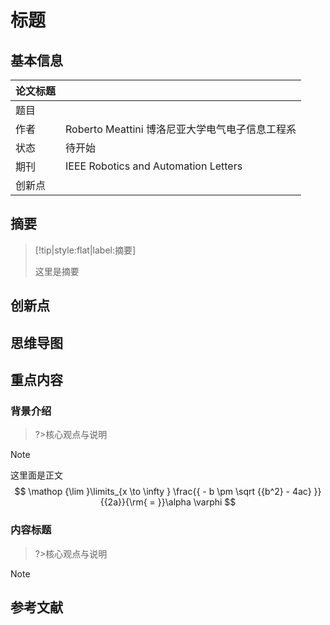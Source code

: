 # 标题

## 基本信息

| 论文标题 |                                                 |
| -------- | ----------------------------------------------- |
| 题目     |                                                 |
| 作者     | Roberto Meattini 博洛尼亚大学电气电子信息工程系 |
| 状态     | 待开始                                          |
| 期刊     | IEEE Robotics and Automation Letters            |
| 创新点   |                                                 |

## 摘要

> [!tip|style:flat|label:摘要] 
>
> 这里是摘要

## 创新点

## 思维导图



## 重点内容

### 背景介绍

> ?>核心观点与说明



> [!Note] 
>
> 这里面是正文
> $$
> \mathop {\lim }\limits_{x \to \infty } \frac{{ - b \pm \sqrt {{b^2} - 4ac} }}{{2a}}{\rm{ = }}\alpha \varphi 
> $$
> 

### 内容标题

> ?>核心观点与说明



> [!Note] 

## 参考文献
